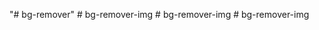 "# bg-remover" 
#   b g - r e m o v e r - i m g  
 #   b g - r e m o v e r - i m g  
 #   b g - r e m o v e r - i m g  
 